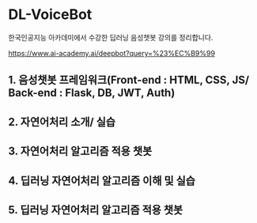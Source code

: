 # DL-VoiceBot
한국인공지능 아카데미에서 수강한 딥러닝 음성챗봇 강의를 정리합니다.

https://www.ai-academy.ai/deepbot?query=%23%EC%B9%99

## 1. 음성챗봇 프레임워크(Front-end : HTML, CSS, JS/ Back-end : Flask, DB, JWT, Auth)
## 2. 자연어처리 소개/ 실습
## 3. 자연어처리 알고리즘 적용 챗봇
## 4. 딥러닝 자연어처리 알고리즘 이해 및 실습
## 5. 딥러닝 자연어처리 알고리즘 적용 챗봇
